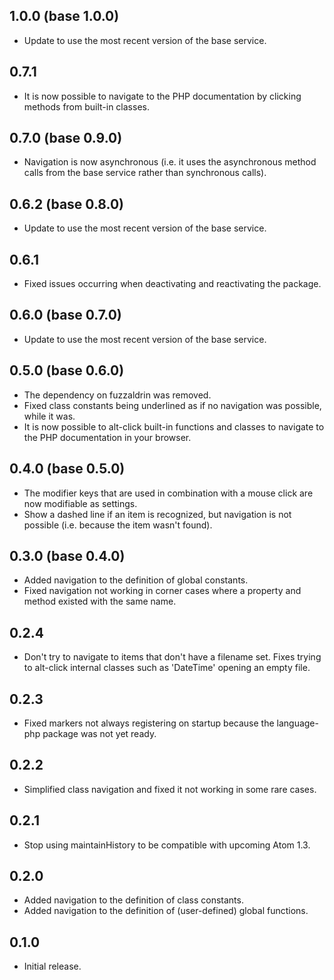 ## 1.0.0 (base 1.0.0)
* Update to use the most recent version of the base service.

## 0.7.1
* It is now possible to navigate to the PHP documentation by clicking methods from built-in classes.

## 0.7.0 (base 0.9.0)
* Navigation is now asynchronous (i.e. it uses the asynchronous method calls from the base service rather than synchronous calls).

## 0.6.2 (base 0.8.0)
* Update to use the most recent version of the base service.

## 0.6.1
* Fixed issues occurring when deactivating and reactivating the package.

## 0.6.0 (base 0.7.0)
* Update to use the most recent version of the base service.

## 0.5.0 (base 0.6.0)
* The dependency on fuzzaldrin was removed.
* Fixed class constants being underlined as if no navigation was possible, while it was.
* It is now possible to alt-click built-in functions and classes to navigate to the PHP documentation in your browser.

## 0.4.0 (base 0.5.0)
* The modifier keys that are used in combination with a mouse click are now modifiable as settings.
* Show a dashed line if an item is recognized, but navigation is not possible (i.e. because the item wasn't found).

## 0.3.0 (base 0.4.0)
* Added navigation to the definition of global constants.
* Fixed navigation not working in corner cases where a property and method existed with the same name.

## 0.2.4
* Don't try to navigate to items that don't have a filename set. Fixes trying to alt-click internal classes such as 'DateTime' opening an empty file.

## 0.2.3
* Fixed markers not always registering on startup because the language-php package was not yet ready.

## 0.2.2
* Simplified class navigation and fixed it not working in some rare cases.

## 0.2.1
* Stop using maintainHistory to be compatible with upcoming Atom 1.3.

## 0.2.0
* Added navigation to the definition of class constants.
* Added navigation to the definition of (user-defined) global functions.

## 0.1.0
* Initial release.
